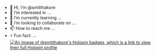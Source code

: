 - 👋 Hi, I’m @smitthakore
- 👀 I’m interested in ...
- 🌱 I’m currently learning ...
- 💞️ I’m looking to collaborate on ...
- 📫 How to reach me ...
- ⚡ Fun fact: ...
[![An image of @smitthakore's Holopin badges, which is a link to view their full Holopin profile](https://holopin.me/smitthakore)](https://holopin.io/@smitthakore)
<!---
smitthakore/smitthakore is a ✨ special ✨ repository because its `README.md` (this file) appears on your GitHub profile.
You can click the Preview link to take a look at your changes.
--->
